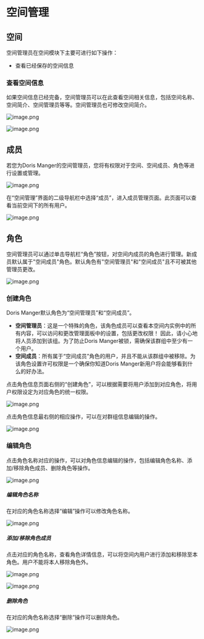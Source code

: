 <!--
Licensed to the Apache Software Foundation (ASF) under one
or more contributor license agreements.  See the NOTICE file
distributed with this work for additional information
regarding copyright ownership.  The ASF licenses this file
to you under the Apache License, Version 2.0 (the
"License"); you may not use this file except in compliance
with the License.  You may obtain a copy of the License at

  http://www.apache.org/licenses/LICENSE-2.0

Unless required by applicable law or agreed to in writing,
software distributed under the License is distributed on an
"AS IS" BASIS, WITHOUT WARRANTIES OR CONDITIONS OF ANY
KIND, either express or implied.  See the License for the
specific language governing permissions and limitations
under the License.
-->

# **空间管理**

## 空间

空间管理员在空间模块下主要可进行如下操作：


- 查看已经保存的空间信息


### 查看空间信息

如果空间信息已经完备，空间管理员可以在此查看空间相关信息，包括空间名称、空间简介、空间管理员等等。空间管理员也可修改空间简介。

![image.png](https://bce.bdstatic.com/doc/BaiduDoris/PALO/image_2a75991.png)

![image.png](https://bce.bdstatic.com/doc/BaiduDoris/PALO/image_78e8269.png)

## 成员

若您为Doris Manger的空间管理员，您将有权限对于空间、空间成员、角色等进行设置或管理。

![image.png](https://bce.bdstatic.com/doc/BaiduDoris/PALO/image_8a3b320.png)

在“空间管理”界面的二级导航栏中选择“成员”，进入成员管理页面。此页面可以查看当前空间下的所有用户。

![image.png](https://bce.bdstatic.com/doc/BaiduDoris/PALO/image_139a661.png)

## 角色

空间管理员可以通过单击导航栏“角色”按钮，对空间内成员的角色进行管理。新成员默认属于"空间成员"角色。默认角色有"空间管理员"和"空间成员"且不可被其他管理员更改。


![image.png](https://bce.bdstatic.com/doc/BaiduDoris/PALO/image_29a390c.png)


### 创建角色

Doris Manger默认角色为“空间管理员”和“空间成员”。

- **空间管理员**：这是一个特殊的角色，该角色成员可以查看本空间内实例中的所有内容，可以访问和更改管理面板中的设置，包括更改权限！ 因此，请小心地将人员添加到该组。为了防止Doris Manger被锁，需确保该群组中至少有一个用户。
- **空间成员**：所有属于“空间成员”角色的用户，并且不能从该群组中被移除。为该角色设置许可权限是一个确保你知道Doris Manger新用户将会能够看到什么的好办法。

点击角色信息页面右侧的“创建角色”，可以根据需要将用户添加到对应角色，将用户权限设定为对应角色的统一权限。

![image.png](https://bce.bdstatic.com/doc/BaiduDoris/PALO/image_dfa19f4.png)

点击角色信息最右侧的相应操作，可以在对群组信息编辑的操作。

![image.png](https://bce.bdstatic.com/doc/BaiduDoris/PALO/image_38e766d.png)

### 编辑角色

点击角色名称对应的操作，可以对角色信息编辑的操作，包括编辑角色名称、添加/移除角色成员、删除角色等操作。

![image.png](https://bce.bdstatic.com/doc/BaiduDoris/PALO/image_c91ff22.png)

##### 编辑角色名称

在对应的角色名称选择“编辑”操作可以修改角色名称。

![image.png](https://bce.bdstatic.com/doc/BaiduDoris/PALO/image_2fa136b.png)

##### 添加/移除角色成员

点击对应的角色名称，查看角色详情信息，可以将空间内用户进行添加和移除至本角色。用户不能将本人移除角色外。

![image.png](https://bce.bdstatic.com/doc/BaiduDoris/PALO/image_3a82dd3.png)

![image.png](https://bce.bdstatic.com/doc/BaiduDoris/PALO/image_45a54cf.png)

##### 删除角色

在对应的角色名称选择“删除”操作可以删除角色。

![image.png](https://bce.bdstatic.com/doc/BaiduDoris/PALO/image_997be1a.png)



